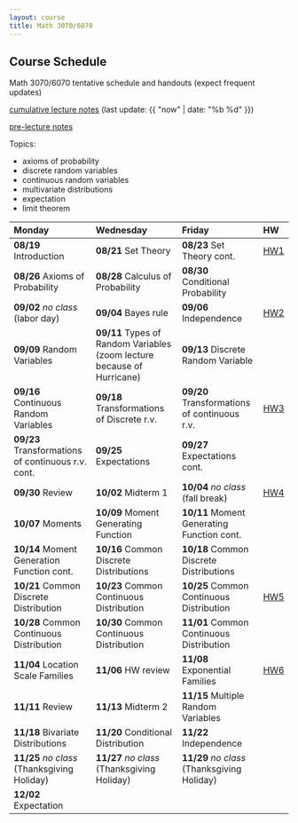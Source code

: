 ```yaml
---
layout: course
title: Math 3070/6070
---
```


## Course Schedule

Math 3070/6070 tentative schedule and handouts (expect frequent updates)

[cumulative lecture notes](../notes/combined.pdf) (last update: {{ "now" | date: "%b %d" }})

[pre-lecture notes](../notes/current.pdf)


<!---->

Topics:

- axioms of probability
- discrete random variables
- continuous random variables
- multivariate distributions
- expectation
- limit theorem


| Monday | Wednesday | Friday | HW |
|:-----------|:-----------|:------------|:---|
| **08/19** Introduction | **08/21** Set Theory  | **08/23** Set Theory cont.  | [HW1](../HW/HW1/HW1.pdf) |
| **08/26** Axioms of Probability | **08/28** Calculus of Probability | **08/30** Conditional Probability | |
| **09/02** _no class_ (labor day) | **09/04** Bayes rule | **09/06** Independence | [HW2](../HW/HW1.5/HW2.pdf) |
| **09/09** Random Variables | **09/11** Types of Random Variables (zoom lecture because of Hurricane) | **09/13** Discrete Random Variable | |
| **09/16** Continuous Random Variables | **09/18** Transformations of Discrete r.v. | **09/20** Transformations of continuous r.v. | [HW3](../HW/HW2/HW3.pdf) |
| **09/23** Transformations of continuous r.v. cont. | **09/25** Expectations | **09/27** Expectations cont. | |
| **09/30** Review | **10/02** Midterm 1 | **10/04** _no class_ (fall break) | [HW4](../HW/HW4/HW4.pdf) |
| **10/07** Moments | **10/09** Moment Generating Function | **10/11** Moment Generating Function cont. | |
| **10/14** Moment Generation Function cont. | **10/16** Common Discrete Distributions | **10/18** Common Discrete Distributions| |
| **10/21** Common Discrete Distribution | **10/23** Common Continuous Distribution | **10/25** Common Continuous Distribution | [HW5](../HW/HW5/HW5.pdf) |
| **10/28** Common Continuous Distribution | **10/30** Common Continuous Distribution | **11/01** Common Continuous Distribution | |
| **11/04** Location Scale Families | **11/06** HW review | **11/08** Exponential Families | [HW6](../HW/HW6/HW6.pdf) |
| **11/11** Review | **11/13** Midterm 2 | **11/15** Multiple Random Variables | |
| **11/18** Bivariate Distributions| **11/20** Conditional Distribution | **11/22** Independence | |
| **11/25** _no class_ (Thanksgiving Holiday) | **11/27** _no class_ (Thanksgiving Holiday) | **11/29** _no class_ (Thanksgiving Holiday) | |
| **12/02** Expectation | | | |
